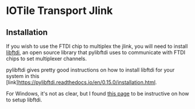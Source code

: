 # IOTile Transport Jlink

## Installation

If you wish to use the FTDI chip to multiplex the jlink, you will need to install [libftdi](https://www.intra2net.com/en/developer/libftdi/), an open source library that pylibftdi uses to communicate with FTDI chips to set multiplexer channels.

pylibftdi gives pretty good instructions on how to install libftdi for your system in this [link]https://pylibftdi.readthedocs.io/en/0.15.0/installation.html. 

For Windows, it's not as clear, but I found [this page](https://stackoverflow.com/questions/32463628/pylibftdi-missing-libftdi-libusb-on-windows-install) to be instructive on how to setup libftdi.